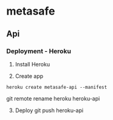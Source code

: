# metasafe

## Api
### Deployment - Heroku
1. Install Heroku

2. Create app
```
heroku create metasafe-api --manifest
```
git remote rename heroku heroku-api

3. Deploy
git push heroku-api
